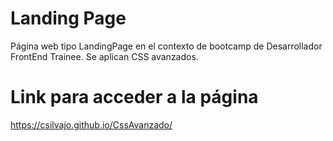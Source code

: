 # Landing Page
Página web tipo LandingPage en el contexto de bootcamp de Desarrollador FrontEnd Trainee. Se aplican CSS avanzados.
# Link para acceder a la página
https://csilvajo.github.io/CssAvanzado/